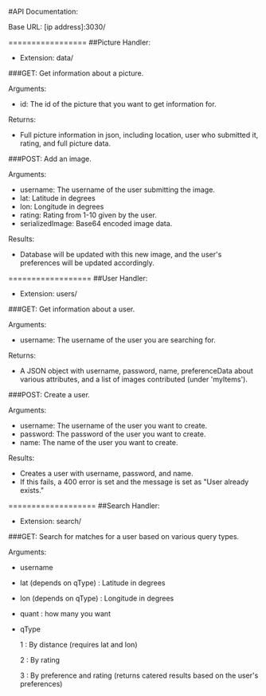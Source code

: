 #API Documentation:

Base URL: [ip address]:3030/

=================
##Picture Handler: 
- Extension: data/

###GET: Get information about a picture.

Arguments: 
- id: The id of the picture that you want to get information for.

Returns:
- Full picture information in json, including location, user who submitted it, rating, and full picture data.

###POST: Add an image.

Arguments:
- username: The username of the user submitting the image.
- lat: Latitude in degrees
- lon: Longitude in degrees
- rating: Rating from 1-10 given by the user.
- serializedImage: Base64 encoded image data.

Results:
- Database will be updated with this new image, and the user's preferences will be updated accordingly.

==================
##User Handler:
- Extension: users/

###GET: Get information about a user.

Arguments:
- username: The username of the user you are searching for.

Returns:
- A JSON object with username, password, name, preferenceData about various attributes, and a list of images contributed (under 'myItems').

###POST: Create a user.

Arguments:
- username: The username of the user you want to create.
- password: The password of the user you want to create.
- name: The name of the user you want to create.

Results:
- Creates a user with username, password, and name. 
- If this fails, a 400 error is set and the message is set as "User already exists."

===================
##Search Handler:
- Extension: search/

###GET: Search for matches for a user based on various query types.

Arguments:
- username
- lat (depends on qType) : Latitude in degrees
- lon (depends on qType) : Longitude in degrees
- quant : how many you want
- qType

   1 : By distance (requires lat and lon)

   2 : By rating 
   
   3 : By preference and rating (returns catered results based on the user's preferences)
   
